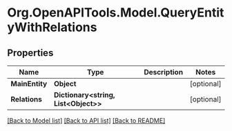 # Org.OpenAPITools.Model.QueryEntityWithRelations

## Properties

Name | Type | Description | Notes
------------ | ------------- | ------------- | -------------
**MainEntity** | **Object** |  | [optional] 
**Relations** | **Dictionary&lt;string, List&lt;Object&gt;&gt;** |  | [optional] 

[[Back to Model list]](../README.md#documentation-for-models) [[Back to API list]](../README.md#documentation-for-api-endpoints) [[Back to README]](../README.md)

